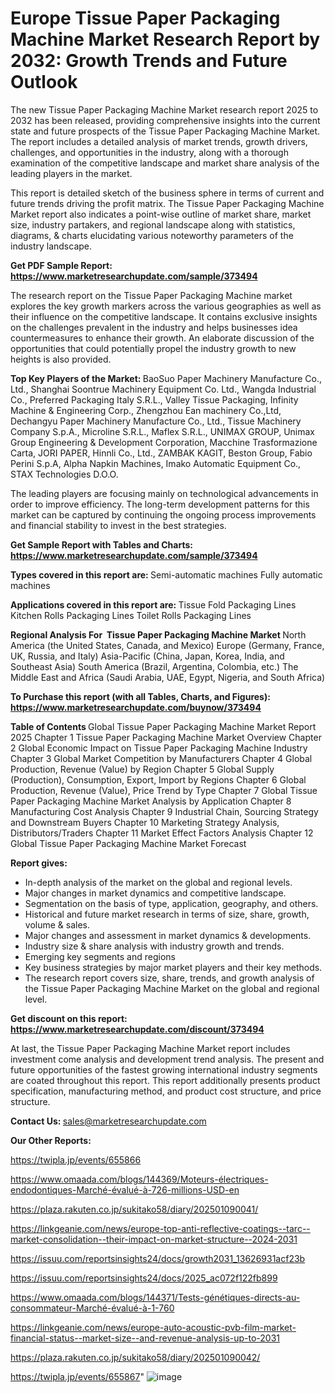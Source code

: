 # Europe Tissue Paper Packaging Machine Market Research Report by 2032: Growth Trends and Future Outlook

The new Tissue Paper Packaging Machine Market research report 2025 to 2032 has been released, providing comprehensive insights into the current state and future prospects of the Tissue Paper Packaging Machine Market. The report includes a detailed analysis of market trends, growth drivers, challenges, and opportunities in the industry, along with a thorough examination of the competitive landscape and market share analysis of the leading players in the market.

This report is detailed sketch of the business sphere in terms of current and future trends driving the profit matrix. The Tissue Paper Packaging Machine Market report also indicates a point-wise outline of market share, market size, industry partakers, and regional landscape along with statistics, diagrams, &amp; charts elucidating various noteworthy parameters of the industry landscape.

<strong><b>Get PDF Sample Report: <a href=https://www.marketresearchupdate.com/sample/373494>https://www.marketresearchupdate.com/sample/373494</a></b></strong>

The research report on the Tissue Paper Packaging Machine market explores the key growth markers across the various geographies as well as their influence on the competitive landscape. It contains exclusive insights on the challenges prevalent in the industry and helps businesses idea countermeasures to enhance their growth. An elaborate discussion of the opportunities that could potentially propel the industry growth to new heights is also provided.

<strong><b>Top Key Players of the Market:
</b></strong>BaoSuo Paper Machinery Manufacture Co., Ltd., Shanghai Soontrue Machinery Equipment Co. Ltd., Wangda Industrial Co., Preferred Packaging Italy S.R.L., Valley Tissue Packaging, Infinity Machine & Engineering Corp., Zhengzhou Ean machinery Co.,Ltd, Dechangyu Paper Machinery Manufacture Co., Ltd., Tissue Machinery Company S.p.A., Microline S.R.L., Maflex S.R.L., UNIMAX GROUP, Unimax Group Engineering & Development Corporation, Macchine Trasformazione Carta, JORI PAPER, Hinnli Co., Ltd., ZAMBAK KAGIT, Beston Group, Fabio Perini S.p.A, Alpha Napkin Machines, Imako Automatic Equipment Co., STAX Technologies D.O.O.<strong><b>
</b></strong>

The leading players are focusing mainly on technological advancements in order to improve efficiency. The long-term development patterns for this market can be captured by continuing the ongoing process improvements and financial stability to invest in the best strategies.

<strong><b>Get Sample Report with Tables and Charts: <a href=https://www.marketresearchupdate.com/sample/373494>https://www.marketresearchupdate.com/sample/373494</a></b></strong>

<strong><b>Types covered in this report are:
</b></strong>Semi-automatic machines
Fully automatic machines<strong><b>
</b></strong>

<strong><b>Applications covered in this report are:
</b></strong>Tissue Fold Packaging Lines
Kitchen Rolls Packaging Lines
Toilet Rolls Packaging Lines<strong><b>
</b></strong>

<strong><b>Regional Analysis For  Tissue Paper Packaging Machine Market</b></strong><strong><b>
</b></strong>North America (the United States, Canada, and Mexico)
Europe (Germany, France, UK, Russia, and Italy)
Asia-Pacific (China, Japan, Korea, India, and Southeast Asia)
South America (Brazil, Argentina, Colombia, etc.)
The Middle East and Africa (Saudi Arabia, UAE, Egypt, Nigeria, and South Africa)

<strong><b>To Purchase this report (with all Tables, Charts, and Figures): <a href=https://www.marketresearchupdate.com/buynow/373494>https://www.marketresearchupdate.com/buynow/373494</a></b></strong>

<strong><b>Table of Contents</b></strong><strong><b>
</b></strong>Global Tissue Paper Packaging Machine Market Report 2025
Chapter 1 Tissue Paper Packaging Machine Market Overview
Chapter 2 Global Economic Impact on Tissue Paper Packaging Machine Industry
Chapter 3 Global Market Competition by Manufacturers
Chapter 4 Global Production, Revenue (Value) by Region
Chapter 5 Global Supply (Production), Consumption, Export, Import by Regions
Chapter 6 Global Production, Revenue (Value), Price Trend by Type
Chapter 7 Global Tissue Paper Packaging Machine Market Analysis by Application
Chapter 8 Manufacturing Cost Analysis
Chapter 9 Industrial Chain, Sourcing Strategy and Downstream Buyers
Chapter 10 Marketing Strategy Analysis, Distributors/Traders
Chapter 11 Market Effect Factors Analysis
Chapter 12 Global Tissue Paper Packaging Machine Market Forecast

<strong><b>Report gives:</b></strong>

- In-depth analysis of the market on the global and regional levels.
- Major changes in market dynamics and competitive landscape.
- Segmentation on the basis of type, application, geography, and others.
- Historical and future market research in terms of size, share, growth, volume &amp; sales.
- Major changes and assessment in market dynamics &amp; developments.
- Industry size &amp; share analysis with industry growth and trends.
- Emerging key segments and regions
- Key business strategies by major market players and their key methods.
- The research report covers size, share, trends, and growth analysis of the Tissue Paper Packaging Machine Market on the global and regional level.

<strong><b>Get discount on this report: <a href=https://www.marketresearchupdate.com/discount/373494>https://www.marketresearchupdate.com/discount/373494</a></b></strong>

At last, the Tissue Paper Packaging Machine Market report includes investment come analysis and development trend analysis. The present and future opportunities of the fastest growing international industry segments are coated throughout this report. This report additionally presents product specification, manufacturing method, and product cost structure, and price structure.

<strong><b>Contact Us:
</b></strong>sales@marketresearchupdate.com

<strong>Our Other Reports:</strong>

<a href=https://twipla.jp/events/655866>https://twipla.jp/events/655866</a>

<a href=https://www.omaada.com/blogs/144369/Moteurs-électriques-endodontiques-Marché-évalué-à-726-millions-USD-en>https://www.omaada.com/blogs/144369/Moteurs-électriques-endodontiques-Marché-évalué-à-726-millions-USD-en</a>

<a href=https://plaza.rakuten.co.jp/sukitako58/diary/202501090041/>https://plaza.rakuten.co.jp/sukitako58/diary/202501090041/</a>

<a href=https://linkgeanie.com/news/europe-top-anti-reflective-coatings--tarc--market-consolidation--their-impact-on-market-structure--2024-2031>https://linkgeanie.com/news/europe-top-anti-reflective-coatings--tarc--market-consolidation--their-impact-on-market-structure--2024-2031</a>

<a href=https://issuu.com/reportsinsights24/docs/growth2031_13626931acf23b>https://issuu.com/reportsinsights24/docs/growth2031_13626931acf23b</a>

<a href=https://issuu.com/reportsinsights24/docs/2025_ac072f122fb899>https://issuu.com/reportsinsights24/docs/2025_ac072f122fb899</a>

<a href=https://www.omaada.com/blogs/144371/Tests-génétiques-directs-au-consommateur-Marché-évalué-à-1-760>https://www.omaada.com/blogs/144371/Tests-génétiques-directs-au-consommateur-Marché-évalué-à-1-760</a>

<a href=https://linkgeanie.com/news/europe-auto-acoustic-pvb-film-market-financial-status--market-size--and-revenue-analysis-up-to-2031>https://linkgeanie.com/news/europe-auto-acoustic-pvb-film-market-financial-status--market-size--and-revenue-analysis-up-to-2031</a>

<a href=https://plaza.rakuten.co.jp/sukitako58/diary/202501090042/>https://plaza.rakuten.co.jp/sukitako58/diary/202501090042/</a>

<a href=https://twipla.jp/events/655867>https://twipla.jp/events/655867</a>"
![image](https://github.com/user-attachments/assets/0459c4a2-de5d-4ff0-ae99-5b388dd99fb1)
